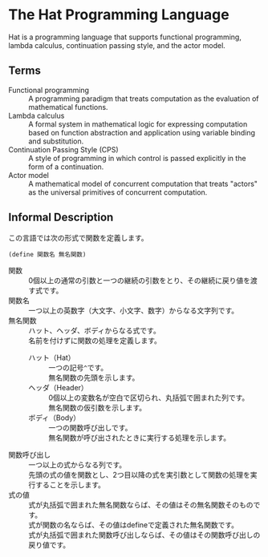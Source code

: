 # The Hat Programming Language

Hat is a programming language that supports functional programming, lambda calculus, continuation passing style, and the actor model.

## Terms
<dl>
<dt>Functional programming</dt><dd>A programming paradigm that treats computation as the evaluation of mathematical functions.</dd>
<dt>Lambda calculus</dt><dd>A formal system in mathematical logic for expressing computation based on function abstraction and application using variable binding and substitution.</dd>
<dt>Continuation Passing Style (CPS)</dt><dd>A style of programming in which control is passed explicitly in the form of a continuation.</dd>
<dt>Actor model</dt><dd>A mathematical model of concurrent computation that treats "actors" as the universal primitives of concurrent computation.</dd>
</dl>
<!-- <dt>Variable</dt><dd>A storage location paired with an associated symbolic name, which contains quantity of information referred to as a value.</dd>
<dt>Bound variable</dt><dd></dd>
<dt>Free variable</dt><dd></dd>
<!-- dt></dt><dd></dd>
-->

## Informal Description
この言語では次の形式で関数を定義します。

    (define 関数名 無名関数)

<dl>
<dt>関数</dt>
<dd>0個以上の通常の引数と一つの継続の引数をとり、その継続に戻り値を渡す式です。</dd>
<dt>関数名</dt>
<dd>一つ以上の英数字（大文字、小文字、数字）からなる文字列です。</dd>
<dt>無名関数</dt>
<dd>ハット、ヘッダ、ボディからなる式です。</dd>
<dd>名前を付けずに関数の処理を定義します。</dd>
<dd><dl>
<dt>ハット（Hat）</dt>
<dd>一つの記号<code>^</code>です。</dd>
<dd>無名関数の先頭を示します。</dd>
<dt>ヘッダ（Header）</dt>
<dd>0個以上の変数名が空白で区切られ、丸括弧で囲まれた列です。</dd>
<dd>無名関数の仮引数を示します。</dd>
<dt>ボディ（Body）</dt>
<dd>一つの関数呼び出しです。</dd>
<dd>無名関数が呼び出されたときに実行する処理を示します。</dd>
</dl></dd>
<dt>関数呼び出し</dt>
<dd>一つ以上の式からなる列です。</dd>
<dd>先頭の式の値を関数とし、2つ目以降の式を実引数として関数の処理を実行することを示します。</dd>
<dt>式の値</dt>
<dd>式が丸括弧で囲まれた無名関数ならば、その値はその無名関数そのものです。</dd>
<dd>式が関数の名ならば、その値はdefineで定義された無名関数です。</dd>    
<dd>式が丸括弧で囲まれた関数呼び出しならば、その値はその関数呼び出しの戻り値です。</dd>
<dt></dt>
<dd></dd>
</dl>

